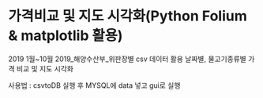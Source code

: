 # 가격비교 및 지도 시각화(Python Folium & matplotlib 활용)

2019 1월~10월 2019_해양수산부_위판장별 csv 데이터 활용
날짜별, 물고기종류별 가격 비교 및 지도 시각화

사용법 : csvtoDB 실행 후 MYSQL에 data 넣고 gui로 실행
